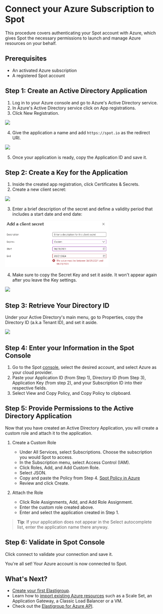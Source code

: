 # Connect your Azure Subscription to Spot

This procedure covers authenticating your Spot account with Azure, which gives Spot the necessary permissions to launch and manage Azure resources on your behalf.

## Prerequisites

- An activated Azure subscription
- A registered Spot account

## Step 1: Create an Active Directory Application

1. Log in to your Azure console and go to Azure's Active Directory service.
2. In Azure's Active Directory service click on App registrations.
3. Click New Registration.

<img src="/connect-your-cloud-provider/_media/azure1-768x248.png" />

4. Give the application a name and add `https://spot.io` as the redirect URI.

<img src="/connect-your-cloud-provider/_media/azure2-1024x774.png" />

5. Once your application is ready, copy the Application ID and save it.

## Step 2: Create a Key for the Application

1. Inside the created app registration, click Certificates & Secrets.
2. Create a new client secret:

<img src="/connect-your-cloud-provider/_media/azure3-768x240.png" />

3. Enter a brief description of the secret and define a validity period that includes a start date and end date:

<img src="/connect-your-cloud-provider/_media/azure4-768x424a.png" width="338" height="151" />

4. Make sure to copy the Secret Key and set it aside. It won't appear again after you leave the Key settings.

<img src="/connect-your-cloud-provider/_media/azure5-1024x631.png" />

## Step 3: Retrieve Your Directory ID

Under your Active Directory's main menu, go to Properties, copy the Directory ID (a.k.a Tenant ID), and set it aside.

<img src="/connect-your-cloud-provider/_media/azure6-1024x481.png" />

## Step 4: Enter your Information in the Spot Console

1. Go to the Spot [console](https://console.spotinst.com), select the desired account, and select Azure as your cloud provider.
2. Paste your Application ID (from Step 1), Directory ID (from Step 3), Application Key (from step 2), and your Subscription ID into their respective fields.
3. Select View and Copy Policy, and Copy Policy to clipboard.

## Step 5: Provide Permissions to the Active Directory Application

Now that you have created an Active Directory Application, you will create a custom role and attach it to the application.

1. Create a Custom Role

   - Under All Services, select Subscriptions. Choose the subscription you would Spot to access.
   - In the Subscription menu, select Access Control (IAM).
   - Click Roles, Add, and Add Custom Role.
   - Select JSON.
   - Copy and paste the Policy from Step 4. [Spot Policy in Azure](administration/api/spot-policy-in-azure)
   - Review and click Create.

2. Attach the Role
   - Click Role Assignments, Add, and Add Role Assignment.
   - Enter the custom role created above.
   - Enter and select the application created in Step 1.

> **Tip**: If your application does not appear in the Select autocomplete list, enter the application name there anyway.

## Step 6: Validate in Spot Console

Click connect to validate your connection and save it.

You're all set! Your Azure account is now connected to Spot.

## What's Next?

- [Create your first Elastigroup](elastigroup/getting-started/create-an-elastigroup-for-azure).
- Learn how to [import existing Azure resources](elastigroup/azure/getting-started/import-an-existing-azure-resource.md) such as a Scale Set, an Application Gateway, a Classic Load Balancer or a VM.
- Check out the [Elastigroup for Azure API](https://help.spot.io/spotinst-api/elastigroup/microsoft-azure/create/).

